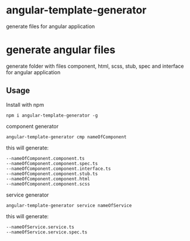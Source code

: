 # angular-template-generator
generate files for angular application

# generate angular files
generate folder with files component, html, scss, stub, spec and interface for angular application

## Usage

Install with npm

```
npm i angular-template-generator -g

```

component generator

```
angular-template-generator cmp nameOfComponent
```
this will generate:
```
--nameOfComponent.component.ts
--nameOfComponent.component.spec.ts
--nameOfComponent.component.interface.ts
--nameOfComponent.component.stub.ts
--nameOfComponent.component.html
--nameOfComponent.component.scss
```

service generator

```
angular-template-generator service nameOfService
```
this will generate:
```
--nameOfService.service.ts
--nameOfService.service.spec.ts
```
